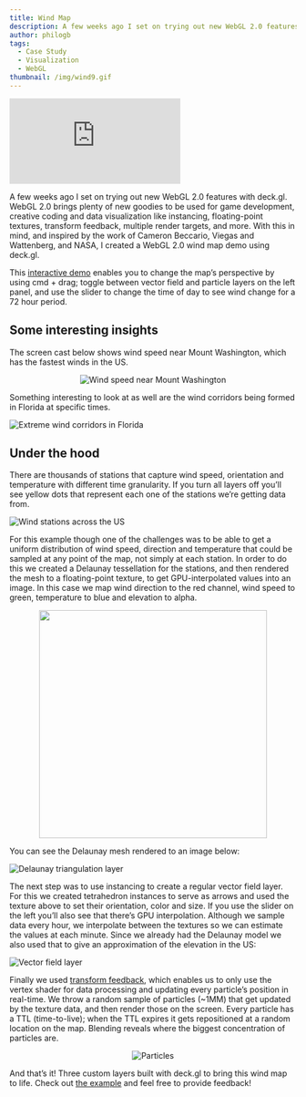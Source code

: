 ```yaml
---
title: Wind Map
description: A few weeks ago I set on trying out new WebGL 2.0 features with deck.gl. WebGL 2.0 brings plenty of new goodies to be used for game development, creative coding and data visualization like instancing, floating-point textures, transform feedback, multiple render targets, and more. With this in mind, and inspired by the work of Cameron Beccario, Viegas and Wattenberg and NASA I created a WebGL 2.0 wind map demo using deck.gl.
author: philogb
tags:
  - Case Study
  - Visualization
  - WebGL
thumbnail: /img/wind9.gif
---
```


<div class="youtube-wrapper">
  <iframe src="https://www.youtube.com/embed/4qm_dO4nAk0" frameborder="0" allowfullscreen></iframe>
</div>

A few weeks ago I set on trying out new WebGL 2.0 features with deck.gl. WebGL 2.0 brings plenty of new goodies to be used for game development, creative coding and data visualization like instancing, floating-point textures, transform feedback, multiple render targets, and more. With this in mind, and inspired by the work of Cameron Beccario, Viegas and Wattenberg, and NASA, I created a WebGL 2.0 wind map demo using deck.gl.

This [interactive demo](http://philogb.github.io/page/wind/) enables you to change the map’s perspective by using cmd + drag; toggle between vector field and particle layers on the left panel, and use the slider to change the time of day to see wind change for a 72 hour period. 

Some interesting insights
-------
The screen cast below shows wind speed near Mount Washington, which has the fastest winds in the US.

<p align="center">
  <img alt="Wind speed near Mount Washington" src="../img/wind9.gif">
</p>

Something interesting to look at as well are the wind corridors being formed in Florida at specific times.

![Extreme wind corridors in Florida](../img/wind2.jpg)

Under the hood
-------
There are thousands of stations that capture wind speed, orientation and temperature with different time granularity. If you turn all layers off you’ll see yellow dots that represent each one of the stations we’re getting data from.

![Wind stations across the US](../img/wind4.jpg)

For this example though one of the challenges was to be able to get a uniform distribution of wind speed, direction and temperature that could be sampled at any point of the map, not simply at each station. In order to do this we created a Delaunay tessellation for the stations, and then rendered the mesh to a floating-point texture, to get GPU-interpolated values into an image. In this case we map wind direction to the red channel, wind speed to green, temperature to blue and elevation to alpha.

<p align="center">
  <img width="400" src="../img/wind5.jpg">
</p>

You can see the Delaunay mesh rendered to an image below:

![Delaunay triangulation layer](../img/wind6.jpg)

The next step was to use instancing to create a regular vector field layer. For this we created tetrahedron instances to serve as arrows and used the texture above to set their orientation, color and size. If you use the slider on the left you’ll also see that there’s GPU interpolation. Although we sample data every hour, we interpolate between the textures so we can estimate the values at each minute. Since we already had the Delaunay model we also used that to give an approximation of the elevation in the US:

![Vector field layer](../img/wind7.jpg)

Finally we used [transform feedback](https://open.gl/feedback), which enables us to only use the vertex shader for data processing and updating every particle’s position in real-time. We throw a random sample of particles (~1MM) that get updated by the texture data, and then render those on the screen. Every particle has a TTL (time-to-live); when the TTL expires it gets repositioned at a random location on the map. Blending reveals where the biggest concentration of particles are.

<p align="center">
  <img alt="Particles" src="../img/wind3.gif">
</p>

And that’s it! Three custom layers built with deck.gl to bring this wind map to life. Check out [the example](http://philogb.github.io/page/wind/) and feel free to provide feedback!
